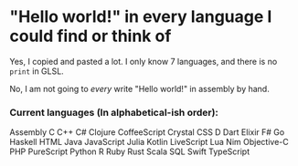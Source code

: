 # "Hello world!" in every language I could find or think of

Yes, I copied and pasted a lot. I only know 7 languages, and there is no `print` in GLSL.

No, I am not going to *every* write "Hello world!" in assembly by hand.

### Current languages (In alphabetical-ish order):
Assembly
C
C++
C#
Clojure
CoffeeScript
Crystal
CSS
D
Dart
Elixir
F#
Go
Haskell
HTML
Java
JavaScript
Julia
Kotlin
LiveScript
Lua
Nim
Objective-C
PHP
PureScript
Python
R
Ruby
Rust
Scala
SQL
Swift
TypeScript
